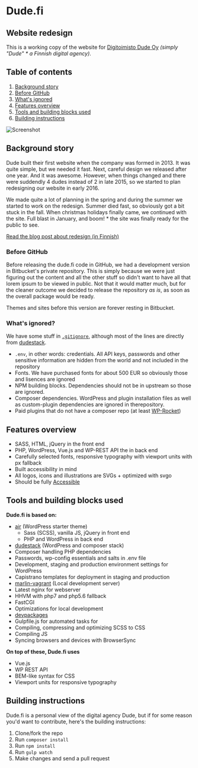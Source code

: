 # Dude.fi
## Website redesign

This is a working copy of the website for [Digitoimisto Dude Oy](https://github.com/digitoimistodude) *(simply "Dude" * a Finnish digital agency)*.

## Table of contents

1. [Background story](#background-story)
  1. [Before GitHub](#before-github)
  2. [What's ignored](#whats-ignored)
2. [Features overview](#features-overview)
3. [Tools and building blocks used](#tools-and-building-blocks-used)
4. [Building instructions](#building-instructions)

![Screenshot](https://www.dude.fi/dude-website-2017-optimized.gif "Screenshot")

## Background story

Dude built their first website when the company was formed in 2013. It was quite simple, but we needed it fast. Next, careful design we released after one year. And it was awesome. However, when things changed and there were suddendly 4 dudes instead of 2 in late 2015, so we started to plan redesigning our website in early 2016.

We made quite a lot of planning in the spring and during the summer we started to work on the redesign. Summer died fast, so obviously got a bit stuck in the fall. When christmas holidays finally came, we continued with the site. Full blast in January, and boom! * the site was finally ready for the public to see.

[Read the blog post about redesign (in Finnish)](https://www.dude.fi/nain-duden-sivustouudistus-tapahtui-vaihe-vaiheelta)

### Before GitHub

Before releasing the dude.fi code in GitHub, we had a development version in Bitbucket's private repository. This is simply because we were just figuring out the content and all the other stuff so didn't want to have all that lorem ipsum to be viewed in public. Not that it would matter much, but for the cleaner outcome we decided to release the repository *as is*, as soon as the overall package would be ready.

Themes and sites before this version are forever resting in Bitbucket.

### What's ignored?

We have some stuff in [`.gitignore`](https://github.com/digitoimistodude/dude.fi/blob/master/.gitignore), although most of the lines are directly from [dudestack](https://github.com/digitoimistodude/dudestack).

* `.env`, in other words: credentials. All API keys, passwords and other sensitive information are hidden from the world and not included in the repository
* Fonts. We have purchased fonts for about 500 EUR so obviously those and lisences are ignored
* NPM building blocks. Dependencies should not be in upstream so those are ignored.
* Composer dependencies. WordPress and plugin installation files as well as custom-plugin dependencies are ignored in therepository.
* Paid plugins that do not have a composer repo (at least [WP-Rocket](https://wp-rocket.me))

## Features overview

* SASS, HTML, jQuery in the front end
* PHP, WordPress, Vue.js and WP-REST API the in back end
* Carefully selected fonts, responsive typography with viewport units with px fallback
* Built accessibility in mind
* All logos, icons and illustrations are SVGs + optimized with svgo
* Should be fully [Accessible](https://github.com/digitoimistodude/dude.fi/issues/1#issuecomment-345000364)

## Tools and building blocks used

**Dude.fi is based on:**

* [air](https://github.com/digitoimistodude/air) (WordPress starter theme)
  * Sass (SCSS), vanilla JS, jQuery in front end
  * PHP and WordPress in back end
* [dudestack](https://github.com/digitoimistodude/dudestack) (WordPress and composer stack)
 * Composer handling PHP dependencies
 * Passwords, wp-config essentials and salts in .env file
 * Development, staging and production environment settings for WordPress
 * Capistrano templates for deployment in staging and production
* [marlin-vagrant](https://github.com/digitoimistodude/marlin-vagrant) (Local development server)
 * Latest nginx for webserver
 * HHVM with php7 and php5.6 fallback
 * FastCGI
 * Optimizations for local development
* [devpackages](https://github.com/digitoimistodude/devpackages)
 * Gulpfile.js for automated tasks for
  * Compiling, compressing and optimizing SCSS to CSS
  * Compiling JS
  * Syncing browsers and devices with BrowserSync

**On top of these, Dude.fi uses**

* Vue.js
* WP REST API
* BEM-like syntax for CSS
* Viewport units for responsive typography

## Building instructions

Dude.fi is a personal view of the digital agency Dude, but if for some reason you'd want to contribute, here's the building instructions:

1. Clone/fork the repo
2. Run `composer install`
3. Run `npm install`
4. Run `gulp watch`
5. Make changes and send a pull request
